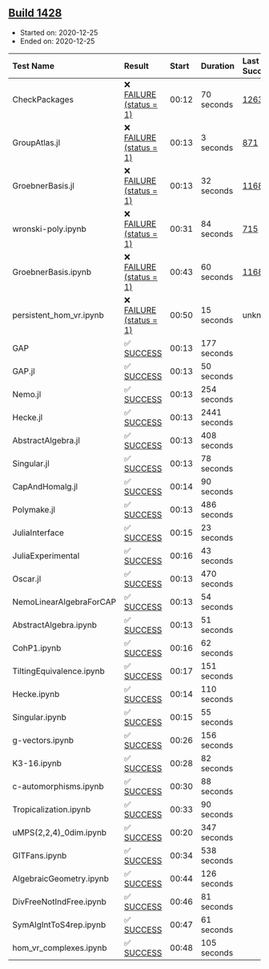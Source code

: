 ## [Build 1428](https://oscarci.mathematik.uni-kl.de/job/oscar-stable/1428/)

* Started on: 2020-12-25
* Ended on: 2020-12-25

| Test Name    | Result | Start | Duration | Last Success | First Failure |
|:-------------|:-------|:------|:---------|:-------------|:--------------|
| CheckPackages | ❌ [FAILURE (status = 1)](https://oscarci.mathematik.uni-kl.de/job/oscar-stable/1428/artifact/logs/build-1428/CheckPackages.log) | 00:12 | 70 seconds | [1263](https://oscarci.mathematik.uni-kl.de/job/oscar-stable/1263/) | [1264](https://oscarci.mathematik.uni-kl.de/job/oscar-stable/1264/) |
| GroupAtlas.jl | ❌ [FAILURE (status = 1)](https://oscarci.mathematik.uni-kl.de/job/oscar-stable/1428/artifact/logs/build-1428/GroupAtlas.jl.log) | 00:13 | 3 seconds | [871](https://oscarci.mathematik.uni-kl.de/job/oscar-stable/871/) | [872](https://oscarci.mathematik.uni-kl.de/job/oscar-stable/872/) |
| GroebnerBasis.jl | ❌ [FAILURE (status = 1)](https://oscarci.mathematik.uni-kl.de/job/oscar-stable/1428/artifact/logs/build-1428/GroebnerBasis.jl.log) | 00:13 | 32 seconds | [1168](https://oscarci.mathematik.uni-kl.de/job/oscar-stable/1168/) | [1169](https://oscarci.mathematik.uni-kl.de/job/oscar-stable/1169/) |
| wronski-poly.ipynb | ❌ [FAILURE (status = 1)](https://oscarci.mathematik.uni-kl.de/job/oscar-stable/1428/artifact/logs/build-1428/wronski-poly.ipynb.log) | 00:31 | 84 seconds | [715](https://oscarci.mathematik.uni-kl.de/job/oscar-stable/715/) | [716](https://oscarci.mathematik.uni-kl.de/job/oscar-stable/716/) |
| GroebnerBasis.ipynb | ❌ [FAILURE (status = 1)](https://oscarci.mathematik.uni-kl.de/job/oscar-stable/1428/artifact/logs/build-1428/GroebnerBasis.ipynb.log) | 00:43 | 60 seconds | [1168](https://oscarci.mathematik.uni-kl.de/job/oscar-stable/1168/) | [1169](https://oscarci.mathematik.uni-kl.de/job/oscar-stable/1169/) |
| persistent_hom_vr.ipynb | ❌ [FAILURE (status = 1)](https://oscarci.mathematik.uni-kl.de/job/oscar-stable/1428/artifact/logs/build-1428/persistent_hom_vr.ipynb.log) | 00:50 | 15 seconds | unknown | unknown |
| GAP | ✅ [SUCCESS](https://oscarci.mathematik.uni-kl.de/job/oscar-stable/1428/artifact/logs/build-1428/GAP.log) | 00:13 | 177 seconds |  |  |
| GAP.jl | ✅ [SUCCESS](https://oscarci.mathematik.uni-kl.de/job/oscar-stable/1428/artifact/logs/build-1428/GAP.jl.log) | 00:13 | 50 seconds |  |  |
| Nemo.jl | ✅ [SUCCESS](https://oscarci.mathematik.uni-kl.de/job/oscar-stable/1428/artifact/logs/build-1428/Nemo.jl.log) | 00:13 | 254 seconds |  |  |
| Hecke.jl | ✅ [SUCCESS](https://oscarci.mathematik.uni-kl.de/job/oscar-stable/1428/artifact/logs/build-1428/Hecke.jl.log) | 00:13 | 2441 seconds |  |  |
| AbstractAlgebra.jl | ✅ [SUCCESS](https://oscarci.mathematik.uni-kl.de/job/oscar-stable/1428/artifact/logs/build-1428/AbstractAlgebra.jl.log) | 00:13 | 408 seconds |  |  |
| Singular.jl | ✅ [SUCCESS](https://oscarci.mathematik.uni-kl.de/job/oscar-stable/1428/artifact/logs/build-1428/Singular.jl.log) | 00:13 | 78 seconds |  |  |
| CapAndHomalg.jl | ✅ [SUCCESS](https://oscarci.mathematik.uni-kl.de/job/oscar-stable/1428/artifact/logs/build-1428/CapAndHomalg.jl.log) | 00:14 | 90 seconds |  |  |
| Polymake.jl | ✅ [SUCCESS](https://oscarci.mathematik.uni-kl.de/job/oscar-stable/1428/artifact/logs/build-1428/Polymake.jl.log) | 00:13 | 486 seconds |  |  |
| JuliaInterface | ✅ [SUCCESS](https://oscarci.mathematik.uni-kl.de/job/oscar-stable/1428/artifact/logs/build-1428/JuliaInterface.log) | 00:15 | 23 seconds |  |  |
| JuliaExperimental | ✅ [SUCCESS](https://oscarci.mathematik.uni-kl.de/job/oscar-stable/1428/artifact/logs/build-1428/JuliaExperimental.log) | 00:16 | 43 seconds |  |  |
| Oscar.jl | ✅ [SUCCESS](https://oscarci.mathematik.uni-kl.de/job/oscar-stable/1428/artifact/logs/build-1428/Oscar.jl.log) | 00:13 | 470 seconds |  |  |
| NemoLinearAlgebraForCAP | ✅ [SUCCESS](https://oscarci.mathematik.uni-kl.de/job/oscar-stable/1428/artifact/logs/build-1428/NemoLinearAlgebraForCAP.log) | 00:13 | 54 seconds |  |  |
| AbstractAlgebra.ipynb | ✅ [SUCCESS](https://oscarci.mathematik.uni-kl.de/job/oscar-stable/1428/artifact/logs/build-1428/AbstractAlgebra.ipynb.log) | 00:13 | 51 seconds |  |  |
| CohP1.ipynb | ✅ [SUCCESS](https://oscarci.mathematik.uni-kl.de/job/oscar-stable/1428/artifact/logs/build-1428/CohP1.ipynb.log) | 00:16 | 62 seconds |  |  |
| TiltingEquivalence.ipynb | ✅ [SUCCESS](https://oscarci.mathematik.uni-kl.de/job/oscar-stable/1428/artifact/logs/build-1428/TiltingEquivalence.ipynb.log) | 00:17 | 151 seconds |  |  |
| Hecke.ipynb | ✅ [SUCCESS](https://oscarci.mathematik.uni-kl.de/job/oscar-stable/1428/artifact/logs/build-1428/Hecke.ipynb.log) | 00:14 | 110 seconds |  |  |
| Singular.ipynb | ✅ [SUCCESS](https://oscarci.mathematik.uni-kl.de/job/oscar-stable/1428/artifact/logs/build-1428/Singular.ipynb.log) | 00:15 | 55 seconds |  |  |
| g-vectors.ipynb | ✅ [SUCCESS](https://oscarci.mathematik.uni-kl.de/job/oscar-stable/1428/artifact/logs/build-1428/g-vectors.ipynb.log) | 00:26 | 156 seconds |  |  |
| K3-16.ipynb | ✅ [SUCCESS](https://oscarci.mathematik.uni-kl.de/job/oscar-stable/1428/artifact/logs/build-1428/K3-16.ipynb.log) | 00:28 | 82 seconds |  |  |
| c-automorphisms.ipynb | ✅ [SUCCESS](https://oscarci.mathematik.uni-kl.de/job/oscar-stable/1428/artifact/logs/build-1428/c-automorphisms.ipynb.log) | 00:30 | 88 seconds |  |  |
| Tropicalization.ipynb | ✅ [SUCCESS](https://oscarci.mathematik.uni-kl.de/job/oscar-stable/1428/artifact/logs/build-1428/Tropicalization.ipynb.log) | 00:33 | 90 seconds |  |  |
| uMPS(2,2,4)_0dim.ipynb | ✅ [SUCCESS](https://oscarci.mathematik.uni-kl.de/job/oscar-stable/1428/artifact/logs/build-1428/uMPS-2-2-4-_0dim.ipynb.log) | 00:20 | 347 seconds |  |  |
| GITFans.ipynb | ✅ [SUCCESS](https://oscarci.mathematik.uni-kl.de/job/oscar-stable/1428/artifact/logs/build-1428/GITFans.ipynb.log) | 00:34 | 538 seconds |  |  |
| AlgebraicGeometry.ipynb | ✅ [SUCCESS](https://oscarci.mathematik.uni-kl.de/job/oscar-stable/1428/artifact/logs/build-1428/AlgebraicGeometry.ipynb.log) | 00:44 | 126 seconds |  |  |
| DivFreeNotIndFree.ipynb | ✅ [SUCCESS](https://oscarci.mathematik.uni-kl.de/job/oscar-stable/1428/artifact/logs/build-1428/DivFreeNotIndFree.ipynb.log) | 00:46 | 81 seconds |  |  |
| SymAlgIntToS4rep.ipynb | ✅ [SUCCESS](https://oscarci.mathematik.uni-kl.de/job/oscar-stable/1428/artifact/logs/build-1428/SymAlgIntToS4rep.ipynb.log) | 00:47 | 61 seconds |  |  |
| hom_vr_complexes.ipynb | ✅ [SUCCESS](https://oscarci.mathematik.uni-kl.de/job/oscar-stable/1428/artifact/logs/build-1428/hom_vr_complexes.ipynb.log) | 00:48 | 105 seconds |  |  |
